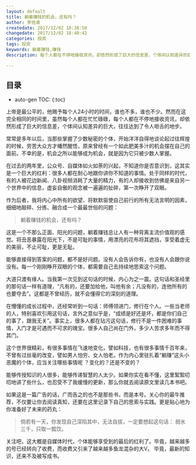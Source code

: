 ```yaml
---
layout: default
title: 躺着赚钱的机会，还有吗？
author: 李佶澳
createdate: 2017/12/02 18:38:50
changedate: 2017/12/02 18:40:42
categories: 投资
tags: 投资
keywords: 躺着赚钱,赚钱
description: 每个人都在不停地接收资讯，却依然形成了巨大的信息差，个体间认知差异的巨大，往往达到了令人咂舌的地步。

---
```


## 目录
* auto-gen TOC:
{:toc}

上帝是最公平的，他赐予每个人24小时的时间，谁也不多，谁也不少。然而在这完全相同的时间里，虽然每个人都在忙忙碌碌，每个人都在不停地接收资讯，却依然形成了巨大的信息差，个体间认知差异的巨大，往往达到了令人咂舌的地步。


常常是多年以后，当那些掌握了少数秘密的个体，开始洋洋自得地谈论起过往辉煌的时候，劳苦大众方才幡然醒悟，原来曾经有一个如此肥美多汁的机会摆在自己的面前。不幸的是，机会之所以能够成为机会，就是因为它只被少数人掌握。


在过去的两年里，公众号、自媒体如火如荼的兴起，不知道你是否意识到，这其实是一个巨大的红利：很多人都在耐心地跟你讲你不知道的事情。处于同样的时代，有的人被花边新闻、八卦视频消耗了大量的精力，有的人却接收到仿佛是来自另一个世界中的信息，虚妄自傲的观念被一遍遍的扯碎，第一次睁开了双眼。


作为后者，我将内心中所有的欲望、将默默驱使自己前行的所有无法言明的因素，细细地敲碎、分拣、融合成一个最最世俗的问题：


>躺着赚钱的机会，还有吗？


这是一个不那么正面、阳光的问题，躺着赚钱总让人有一种背离主流价值观的感觉。将丑恶暴露在阳光下，不是可耻的事情，用漂亮的花布将其遮挡，享受着虚无的美丽，不止可耻，更是无耻。


能够直接得到答案的问题，都不是好问题。没有人会告诉你有，也没有人会跟你说没有。每一个刚刚睁开双眼的个体，都需要自己去持续地思索这个问题。


大道只渡有缘人。当我第一次见到这句话的时候，内心为之一震。这句话和圣经里的那句话一样有道理，“凡有的，还要加给他，叫他有余；凡没有的，连他所有的也要夺去”。这都是不曾经历，就不会懂得它的深刻的道理。


在懵懂的成长过程中，还经常听到一句话：师傅领进门，修行在个人。一些当老师的人，特别喜欢引用这句话，言外之意似乎是，“成绩是好还是坏，都是你们自己的事了，跟我无关”。事实上，很多人都在玷污这句话，修行不是一件困难的事情，入门才是可遇而不可求的瑰宝。很多人自己尚在门外，多少人苦求多年而不得其门。


这个世界很精彩，有很多事情在飞速地变化，譬如科技，也有很多事情千百年来，不曾有过丝毫的改变，譬如男人怕穷、女人怕老。作为内心里驻扎着“躺赚”这头小恶魔的个体，应当关注哪些事情呢 ？变化的？还是不变的？


能够传授知识的人很多，能够传递智慧的人太少。如果你实在看不懂，这里絮絮叨叨地讲了些什么，也忍受不了我缓慢的更新，那么你就去阅读原文里读几本书吧。


如果这是一篇广告的话，广而告之的也不是那些书，而是本号。关心你的最牛推荐，不仅要让你去阅读真知，还要在这里记录下自己的思索与实践。更是贴心地为你准备好了未来的药丸：


>倘若有一天，你发现自己深陷其中，无法自拔，一定要想起这句话：
>    弱水三千，只取一瓢饮。


关注吧，这大概是自媒体时代，个体能够享受到的最后的红利了。毕竟，越来越多的号已经转向了收费，而收费又引来了越来越多鱼龙混杂的大V。 毕竟，最新的知识，还来不及被写成书。
